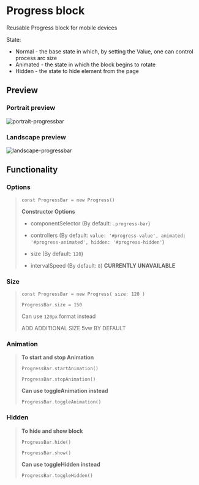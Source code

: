 # Progress block

Reusable Progress block for mobile devices

State:
- Normal - the base state in which, by setting the Value, one can control process arc size
- Animated - the state in which the block begins to rotate
- Hidden - the state to hide element from the page

## Preview

### Portrait preview<br>

![portrait-progressbar](https://user-images.githubusercontent.com/58782265/187674568-c9f684ab-5ed5-462d-bcf5-d88d0f2fe5dc.png) 

### Landscape preview 

![landscape-progressbar](https://user-images.githubusercontent.com/58782265/187674895-c58cd31c-0fbc-49aa-8ac9-ae10a6edc70b.png)

## Functionality

### Options

> `const ProgressBar = new Progress()`
> 
> **Constructor Options**
> - componentSelector (By default: `.progress-bar`)
>
> - controllers
> (By default: `value: '#progress-value', animated: '#progress-animated', hidden: '#progress-hidden'`)
>
> - size (By default: `120`)
>
> - intervalSpeed (By default: `8`) **CURRENTLY UNAVAILABLE**

### Size

> `const ProgressBar = new Progress( size: 120 )`
>
> `ProgressBar.size = 150`
>
> Can use `120px` format instead
>
> ADD ADDITIONAL SIZE 5vw BY DEFAULT

### Animation

> **To start and stop Animation**
>
> `ProgressBar.startAnimation()`
>
> `ProgressBar.stopAnimation()`
> 
> **Can use toggleAnimation instead**
>
> `ProgressBar.toggleAnimation()`

### Hidden

> **To hide and show block**
>
> `ProgressBar.hide()`
>
> `ProgressBar.show()`
>
> **Can use toggleHidden instead**
>
> `ProgressBar.toggleHidden()`
